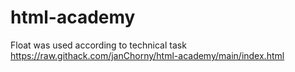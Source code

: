 # html-academy
Float was used according to technical task
https://raw.githack.com/janChorny/html-academy/main/index.html
